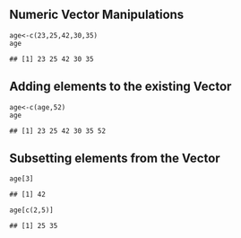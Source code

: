 Numeric Vector Manipulations
----------------------------

    age<-c(23,25,42,30,35)
    age

    ## [1] 23 25 42 30 35

Adding elements to the existing Vector
--------------------------------------

    age<-c(age,52)
    age

    ## [1] 23 25 42 30 35 52

Subsetting elements from the Vector
-----------------------------------

    age[3]

    ## [1] 42

    age[c(2,5)]

    ## [1] 25 35
